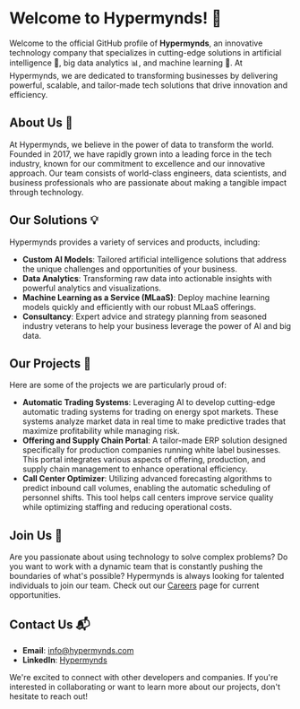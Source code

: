 # Welcome to Hypermynds! 🌟

Welcome to the official GitHub profile of **Hypermynds**, an innovative technology company that specializes in cutting-edge solutions in artificial intelligence 🧠, big data analytics 📊, and machine learning 🤖. At Hypermynds, we are dedicated to transforming businesses by delivering powerful, scalable, and tailor-made tech solutions that drive innovation and efficiency.

## About Us 📝

At Hypermynds, we believe in the power of data to transform the world. Founded in 2017, we have rapidly grown into a leading force in the tech industry, known for our commitment to excellence and our innovative approach. Our team consists of world-class engineers, data scientists, and business professionals who are passionate about making a tangible impact through technology.

## Our Solutions 💡

Hypermynds provides a variety of services and products, including:

- **Custom AI Models**: Tailored artificial intelligence solutions that address the unique challenges and opportunities of your business.
- **Data Analytics**: Transforming raw data into actionable insights with powerful analytics and visualizations.
- **Machine Learning as a Service (MLaaS)**: Deploy machine learning models quickly and efficiently with our robust MLaaS offerings.
- **Consultancy**: Expert advice and strategy planning from seasoned industry veterans to help your business leverage the power of AI and big data.

## Our Projects 🚀

Here are some of the projects we are particularly proud of:

- **Automatic Trading Systems**: Leveraging AI to develop cutting-edge automatic trading systems for trading on energy spot markets. These systems analyze market data in real time to make predictive trades that maximize profitability while managing risk.
- **Offering and Supply Chain Portal**: A tailor-made ERP solution designed specifically for production companies running white label businesses. This portal integrates various aspects of offering, production, and supply chain management to enhance operational efficiency.
- **Call Center Optimizer**: Utilizing advanced forecasting algorithms to predict inbound call volumes, enabling the automatic scheduling of personnel shifts. This tool helps call centers improve service quality while optimizing staffing and reducing operational costs.

## Join Us 🤝

Are you passionate about using technology to solve complex problems? Do you want to work with a dynamic team that is constantly pushing the boundaries of what's possible? Hypermynds is always looking for talented individuals to join our team. Check out our [Careers](https://www.hypermynds.com/about/#join-our-team) page for current opportunities.

## Contact Us 📬

- **Email**: [info@hypermynds.com](mailto:info@hypermynds.com)
- **LinkedIn**: [Hypermynds](https://linkedin.com/company/hypermynds)

We're excited to connect with other developers and companies. If you're interested in collaborating or want to learn more about our projects, don't hesitate to reach out!
